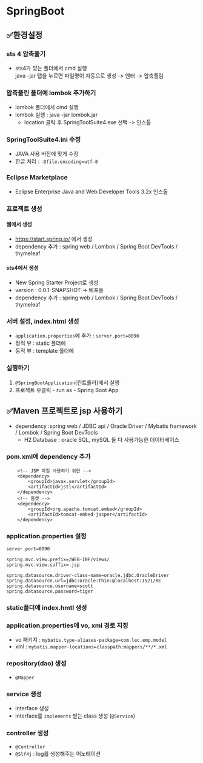 # SpringBoot

## ✅환경설정
### sts 4 압축풀기
- sts4가 있는 폴더에서 cmd 실행  
 java -jar 탭을 누르면 파일명이 자동으로 생성 -> 엔터 -> 압축풀림

### 압축풀린 폴더에 lombok 추가하기 
- lombok 폴더에서 cmd 실행
- lombok 실행 : java -jar lombok.jar
	- location 클릭 후 SpringToolSuite4.exe 선택 -> 인스톨

### SpringToolSuite4.ini 수정
- JAVA 사용 버전에 맞게 수정
- 한글 처리 : `-Dfile.encoding=utf-8`

### Eclipse Marketplace 
- Eclipse Enterprise Java and Web Developer Tools 3.2x 인스톨

### 프로젝트 생성
#### 웹에서 생성
- https://start.spring.io/ 에서 생성
- dependency 추가 : spring web / Lombok / Spring Boot DevTools / thymeleaf

#### sts4에서 생성
- New Spring Starter Project로 생성
- version : 0.0.1-SNAPSHOT  -> 배포용
- dependency 추가 : spring web / Lombok / Spring Boot DevTools / thymeleaf

### 서버 설정, index.html 생성
- `application.properties`에 추가 : `server.port=8090`
- 정적 뷰 : static 폴더에
- 동적 뷰 : template 폴더에

### 실행하기
1. `@SpringBootApplication`(컨트롤러)에서 실행
2. 프로젝트 우클릭 - run as - Spring Boot App

## ✅Maven 프로젝트로 jsp 사용하기
- dependency :spring web /  JDBC api /  Oracle Driver / Mybatis framework   / Lombok / Spring Boot DevTools
	- H2 Database : oracle SQL, mySQL 둘 다 사용가능한 데이터베이스

### pom.xml에 dependency 추가
```
	<!-- JSP 파일 사용하기 위한 -->
	<dependency>
		<groupId>javax.servlet</groupId>
		<artifactId>jstl</artifactId>
	</dependency>
	<!-- 톰캣 -->
	<dependency>
		<groupId>org.apache.tomcat.embed</groupId>
		<artifactId>tomcat-embed-jasper</artifactId>
	</dependency>
```
### application.properties 설정
```
server.port=8090

spring.mvc.view.prefix=/WEB-INF/views/
spring.mvc.view.suffix=.jsp

spring.datasource.driver-class-name=oracle.jdbc.OracleDriver
spring.datasource.url=jdbc:oracle:thin:@localhost:1521/XE
spring.datasource.username=scott
spring.datasource.password=tiger
```

### static폴더에 index.hmtl 생성

### application.properties에 vo, xml 경로 지정
- vo 패키지 : `mybatis.type-aliases-package=com.lec.emp.model`
- xml : `mybatis.mapper-locations=classpath:mappers/**/*.xml`

### repository(dao) 생성
- `@Mapper`

### service  생성
- interface 생성
- interface를 `implements` 받는 class 생성 (`@Service`)
### controller 생성
- `@Controller`
- `@Slf4j` : log를 생성해주는 어노테이션